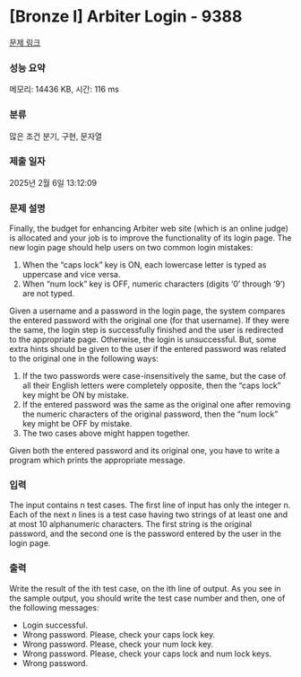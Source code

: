 # [Bronze I] Arbiter Login - 9388 

[문제 링크](https://www.acmicpc.net/problem/9388) 

### 성능 요약

메모리: 14436 KB, 시간: 116 ms

### 분류

많은 조건 분기, 구현, 문자열

### 제출 일자

2025년 2월 6일 13:12:09

### 문제 설명

<p>Finally, the budget for enhancing Arbiter web site (which is an online judge) is allocated and your job is to improve the functionality of its login page. The new login page should help users on two common login mistakes:</p>

<ol>
	<li>When the “caps lock” key is ON, each lowercase letter is typed as uppercase and vice versa.</li>
	<li>When “num lock” key is OFF, numeric characters (digits ‘0’ through ‘9’) are not typed.</li>
</ol>

<p>Given a username and a password in the login page, the system compares the entered password with the original one (for that username). If they were the same, the login step is successfully finished and the user is redirected to the appropriate page. Otherwise, the login is unsuccessful. But, some extra hints should be given to the user if the entered password was related to the original one in the following ways:</p>

<ol>
	<li>If the two passwords were case-insensitively the same, but the case of all their English letters were completely opposite, then the “caps lock” key might be ON by mistake.</li>
	<li>If the entered password was the same as the original one after removing the numeric characters of the original password, then the “num lock” key might be OFF by mistake.</li>
	<li>The two cases above might happen together.</li>
</ol>

<p>Given both the entered password and its original one, you have to write a program which prints the appropriate message.</p>

### 입력 

 <p>The input contains n test cases. The first line of input has only the integer n. Each of the next n lines is a test case having two strings of at least one and at most 10 alphanumeric characters. The first string is the original password, and the second one is the password entered by the user in the login page.</p>

### 출력 

 <p>Write the result of the ith test case, on the ith line of output. As you see in the sample output, you should write the test case number and then, one of the following messages:</p>

<ul>
	<li>Login successful.</li>
	<li>Wrong password. Please, check your caps lock key.</li>
	<li>Wrong password. Please, check your num lock key.</li>
	<li>Wrong password. Please, check your caps lock and num lock keys.</li>
	<li>Wrong password.</li>
</ul>

